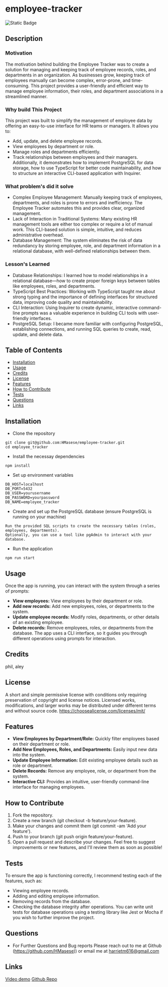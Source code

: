 # employee-tracker

![Static Badge](https://img.shields.io/badge/License-MIT-green)

## Description

### Motivation 
The motivation behind building the Employee Tracker was to create a solution for managing and keeping track of employee records, roles, and departments in an organization. As businesses grow, keeping track of employees manually can become complex, error-prone, and time-consuming. This project provides a user-friendly and efficient way to manage employee information, their roles, and department associations in a streamlined manner.
### Why build This Project 
This project was built to simplify the management of employee data by offering an easy-to-use interface for HR teams or managers. It allows you to:
- Add, update, and delete employee records.
- View employees by department or role. 
- Manage roles and departments efficiently.
- Track relationships between employees and their managers.
Additionally, it demonstrates how to implement PostgreSQL for data storage, how to use TypeScript for better code maintainability, and how to structure an interactive CLI-based application with Inquirer.
### What problem's did it solve
- Complex Employee Management: Manually keeping track of employees, departments, and roles is prone to errors and inefficiency. The Employee Tracker automates this and provides clear, organized management.
- Lack of Interaction in Traditional Systems: Many existing HR management tools are either too complex or require a lot of manual work. This CLI-based solution is simple, intuitive, and reduces administrative overhead.
- Database Management: The system eliminates the risk of data redundancy by storing employee, role, and department information in a relational database, with well-defined relationships between them.
### Lesson's Learned
- Database Relationships: I learned how to model relationships in a relational database—how to create proper foreign keys between tables like employees, roles, and departments.
- TypeScript Best Practices: Working with TypeScript taught me about strong typing and the importance of defining interfaces for structured data, improving code quality and maintainability.
- CLI Interaction: Using Inquirer to create dynamic, interactive command-line prompts was a valuable experience in building CLI tools with user-friendly interfaces.
- PostgreSQL Setup: I became more familiar with configuring PostgreSQL, establishing connections, and running SQL queries to create, read, update, and delete data.


## Table of Contents

- [Installation](#installation)
- [Usage](#usage)
- [Credits](#credits)
- [License](#license)
- [Features](#features)
- [How to Contribute](#how-to-contribute)
- [Tests](#tests)
- [Questions](#questions)
- [Links](#links)

## Installation
- Clone the repository
```
git clone git@github.com:HMasese/employee-tracker.git
cd employee_tracker
```
- Install the necessay dependencies
```
npm install
```
- Set up environment variables
```
DB_HOST=localhost
DB_PORT=5432
DB_USER=yourusername
DB_PASSWORD=yourpassword
DB_NAME=employee_tracker
```
- Create and set up the PostgreSQL database (ensure PostgreSQL is running on your machine)
```
Run the provided SQL scripts to create the necessary tables (roles, employees, departments).
Optionally, you can use a tool like pgAdmin to interact with your database.
```
- Run the application
```
npm run start
```

## Usage
Once the app is running, you can interact with the system through a series of prompts:
- **View employees:** View employees by their department or role.
- **Add new records:** Add new employees, roles, or departments to the system.
- **Update employee records:** Modify roles, departments, or other details of an existing employee.
- **Delete records:** Remove employees, roles, or departments from the database.
The app uses a CLI interface, so it guides you through different operations using prompts for interaction.

## Credits
phil, aley

## License
A short and simple permissive license with conditions only requiring preservation of copyright and license notices. Licensed works, modifications, and larger works may be distributed under different terms and without source code. https://choosealicense.com/licenses/mit/

## Features
- **View Employees by Department/Role:** Quickly filter employees based on their department or role.
- **Add New Employees, Roles, and Departments:** Easily input new data into the system.
- **Update Employee Information:** Edit existing employee details such as role or department.
- **Delete Records:** Remove any employee, role, or department from the system.
- **Interactive CLI:** Provides an intuitive, user-friendly command-line interface for managing employees.

## How to Contribute
1. Fork the repository.
2. Create a new branch (git checkout -b feature/your-feature).
3. Make your changes and commit them (git commit -am 'Add your feature').
4. Push to your branch (git push origin feature/your-feature).
5. Open a pull request and describe your changes.
Feel free to suggest improvements or new features, and I'll review them as soon as possible!

## Tests
To ensure the app is functioning correctly, I recommend testing each of the features, such as:
- Viewing employee records.
- Adding and editing employee information.
- Removing records from the database.
- Checking the database integrity after operations.
You can write unit tests for database operations using a testing library like Jest or Mocha if you wish to further improve the project.

## Questions
- For Further Questions and Bug reports Please reach out to me at Github (https://github.com/HMasese)) or email me at harrietm616@gmail.com

## Links
[Video demo]()
[Github Repo](git@github.com:HMasese/employee-tracker.git)